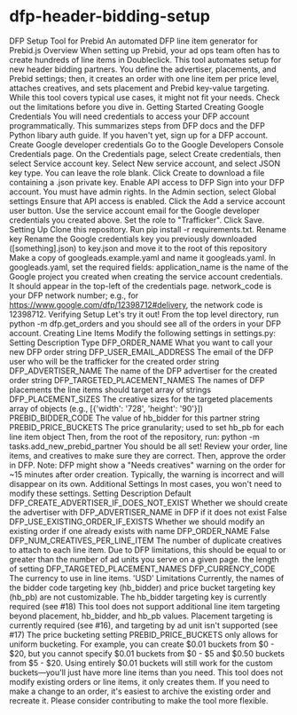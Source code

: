 # dfp-header-bidding-setup
DFP Setup Tool for Prebid An automated DFP line item generator for Prebid.js  Overview When setting up Prebid, your ad ops team often has to create hundreds of line items in Doubleclick. This tool automates setup for new header bidding partners. You define the advertiser, placements, and Prebid settings; then, it creates an order with one line item per price level, attaches creatives, and sets placement and Prebid key-value targeting. While this tool covers typical use cases, it might not fit your needs. Check out the limitations before you dive in.  Getting Started  Creating Google Credentials You will need credentials to access your DFP account programmatically. This summarizes steps from DFP docs and the DFP Python libary auth guide.  If you haven't yet, sign up for a DFP account. Create Google developer credentials  Go to the Google Developers Console Credentials page. On the Credentials page, select Create credentials, then select Service account key. Select New service account, and select JSON key type. You can leave the role blank. Click Create to download a file containing a .json private key.   Enable API access to DFP  Sign into your DFP account. You must have admin rights. In the Admin section, select Global settings  Ensure that API access is enabled. Click the Add a service account user button.  Use the service account email for the Google developer credentials you created above. Set the role to "Trafficker". Click Save.       Setting Up  Clone this repository. Run pip install -r requirements.txt. Rename key  Rename the Google credentials key you previously downloaded ([something].json) to key.json and move it to the root of this repository   Make a copy of googleads.example.yaml and name it googleads.yaml. In googleads.yaml, set the required fields:   application_name is the name of the Google project you created when creating the service account credentials. It should appear in the top-left of the credentials page.  network_code is your DFP network number; e.g., for https://www.google.com/dfp/12398712#delivery, the network code is 12398712.     Verifying Setup Let's try it out! From the top level directory, run python -m dfp.get_orders and you should see all of the orders in your DFP account.  Creating Line Items Modify the following settings in settings.py:    Setting Description Type     DFP_ORDER_NAME What you want to call your new DFP order string   DFP_USER_EMAIL_ADDRESS The email of the DFP user who will be the trafficker for the created order string   DFP_ADVERTISER_NAME The name of the DFP advertiser for the created order string   DFP_TARGETED_PLACEMENT_NAMES The names of DFP placements the line items should target array of strings   DFP_PLACEMENT_SIZES The creative sizes for the targeted placements array of objects (e.g., [{'width': '728', 'height': '90'}])   PREBID_BIDDER_CODE The value of hb_bidder for this partner string   PREBID_PRICE_BUCKETS The price granularity; used to set hb_pb for each line item object    Then, from the root of the repository, run: python -m tasks.add_new_prebid_partner You should be all set! Review your order, line items, and creatives to make sure they are correct. Then, approve the order in DFP. Note: DFP might show a "Needs creatives" warning on the order for ~15 minutes after order creation. Typically, the warning is incorrect and will disappear on its own.  Additional Settings In most cases, you won't need to modify these settings.    Setting Description Default     DFP_CREATE_ADVERTISER_IF_DOES_NOT_EXIST Whether we should create the advertiser with DFP_ADVERTISER_NAME in DFP if it does not exist False   DFP_USE_EXISTING_ORDER_IF_EXISTS Whether we should modify an existing order if one already exists with name DFP_ORDER_NAME  False   DFP_NUM_CREATIVES_PER_LINE_ITEM The number of duplicate creatives to attach to each line item. Due to DFP limitations, this should be equal to or greater than the number of ad units you serve on a given page. the length of setting DFP_TARGETED_PLACEMENT_NAMES    DFP_CURRENCY_CODE The currency to use in line items. 'USD'     Limitations  Currently, the names of the bidder code targeting key (hb_bidder) and price bucket targeting key (hb_pb) are not customizable. The hb_bidder targeting key is currently required (see #18) This tool does not support additional line item targeting beyond placement, hb_bidder, and hb_pb values. Placement targeting is currently required (see #16), and targeting by ad unit isn't supported (see #17) The price bucketing setting PREBID_PRICE_BUCKETS only allows for uniform bucketing. For example, you can create $0.01 buckets from $0 - $20, but you cannot specify $0.01 buckets from $0 - $5 and $0.50 buckets from $5 - $20. Using entirely $0.01 buckets will still work for the custom buckets—you'll just have more line items than you need. This tool does not modify existing orders or line items, it only creates them. If you need to make a change to an order, it's easiest to archive the existing order and recreate it.  Please consider contributing to make the tool more flexible.
